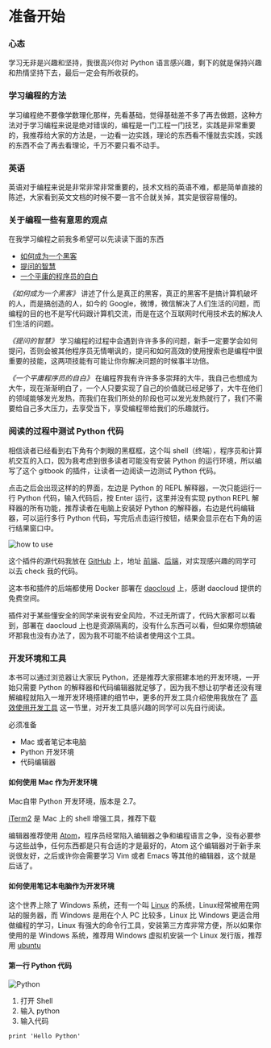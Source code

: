 # 准备开始

### 心态
学习无非是兴趣和坚持，我很高兴你对 Python 语言感兴趣，剩下的就是保持兴趣和热情坚持下去，最后一定会有所收获的。

### 学习编程的方法
学习编程绝不要像学数理化那样，先看基础，觉得基础差不多了再去做题，这种方法对于学习编程来说是绝对错误的，编程是一门工程一门技艺，实践是非常重要的，我推荐给大家的方法是，一边看一边实践，理论的东西看不懂就去实践，实践的东西不会了再去看理论，千万不要只看不动手。

### 英语
英语对于编程来说是非常非常非常重要的，技术文档的英语不难，都是简单直接的陈述，大家看到英文文档的时候不要一言不合就关掉，其实是很容易懂的。

### 关于编程一些有意思的观点
在我学习编程之前我多希望可以先读读下面的东西
* [如何成为一个黑客](http://translations.readthedocs.io/en/latest/hacker_howto.html)
* [提问的智慧](https://github.com/ruby-china/How-To-Ask-Questions-The-Smart-Way/blob/master/README-zh_CN.md)
* [一个平庸的程序员的自白](http://www.techug.com/mediocre)

*《如何成为一个黑客》* 讲述了什么是真正的黑客，真正的黑客不是搞计算机破坏的人，而是搞创造的人，如今的 Google，微博，微信解决了人们生活的问题，而编程的目的也不是写代码跟计算机交流，而是在这个互联网时代用技术去的解决人们生活的问题。

*《提问的智慧》* 学习编程的过程中会遇到许许多多的问题，新手一定要学会如何提问，否则会被其他程序员无情嘲讽的，提问和如何高效的使用搜索也是编程中很重要的技能，这两项技能有可能让你你解决问题的时候事半功倍。

*《一个平庸程序员的自白》* 在编程界我有许许多多崇拜的大牛，我自己也想成为大牛，现在渐渐明白了，一个人只要实现了自己的价值就已经足够了，大牛在他们的领域能够发光发热，而我们在我们所处的阶段也可以发光发热就行了，我们不需要给自己多大压力，去享受当下，享受编程带给我们的乐趣就行。

### 阅读的过程中测试 Python 代码
相信读者已经看到右下角有个刺眼的黑框框，这个叫 shell（终端），程序员和计算机交互的入口，因为我考虑到很多读者可能没有安装 Python 的运行环境，所以编写了这个 gitbook 的插件，让读者一边阅读一边测试 Python 代码。

点击之后会出现这样的的界面，左边是 Python 的 REPL 解释器，一次只能运行一行 Python 代码，输入代码后，按 Enter 运行，这里并没有实现 python REPL 解释器的所有功能，推荐读者在电脑上安装好 Python 的解释器，右边是代码编辑器，可以运行多行 Python 代码，写完后点击运行按钮，结果会显示在右下角的运行结果窗口中。

![how to use](http://i2.buimg.com/567571/cf47d42bdfb82633.png)

这个插件的源代码我放在 [GitHub](https://github.com) 上，地址 [前端](https://github.com/runforever/gitbook-plugin-pyshell)、[后端](https://github.com/runforever/pyshell-server)，对实现感兴趣的同学可以去 check 我的代码。

这本书和插件的后端都使用 Docker 部署在 [daocloud](http://daocloud.io) 上，感谢 daocloud 提供的免费空间。

插件对于某些懂安全的同学来说有安全风险，不过无所谓了，代码大家都可以看到，部署在 daocloud 上也是资源隔离的，没有什么东西可以看，但如果你想搞破坏那我也没有办法了，因为我不可能不给读者使用这个工具。

### 开发环境和工具
本书可以通过浏览器让大家玩 Python，还是推荐大家搭建本地的开发环境，一开始只需要 Python 的解释器和代码编辑器就足够了，因为我不想让初学者还没有理解编程就陷入一堆开发环境搭建的细节中，更多的开发工具介绍使用我放在了 [高效使用开发工具](../chapter-2/dev_tool.md) 这一节里，对开发工具感兴趣的同学可以先自行阅读。

必须准备
* Mac 或者笔记本电脑
* Python 开发环境
* 代码编辑器

#### 如何使用 Mac 作为开发环境
Mac自带 Python 开发环境，版本是 2.7。

[iTerm2](https://www.iterm2.com) 是 Mac 上的 shell 增强工具，推荐下载

编辑器推荐使用 [Atom](https://atom.io)，程序员经常陷入编辑器之争和编程语言之争，没有必要参与这些战争，任何东西都是只有合适的才是最好的，Atom 这个编辑器对于新手来说很友好，之后或许你会需要学习 Vim 或者 Emacs 等其他的编辑器，这个就是后话了。

#### 如何使用笔记本电脑作为开发环境
这个世界上除了 Windows 系统，还有一个叫 [Linux](https://zh.wikipedia.org/wiki/Linux) 的系统，Linux经常被用在网站的服务器，而 Windows 是用在个人 PC 比较多，Linux 比 Windows 更适合用做编程的学习，Linux 有强大的命令行工具，安装第三方库非常方便，所以如果你使用的是 Windows 系统，推荐用 Windows 虚拟机安装一个 Linux 发行版，推荐用 [ubuntu](http://cn.ubuntu.com)

#### 第一行 Python 代码
![Python](http://i4.buimg.com/567571/151570429c6e50c3.jpg)

1. 打开 Shell
2. 输入 python
3. 输入代码

```
print 'Hello Python'
```
